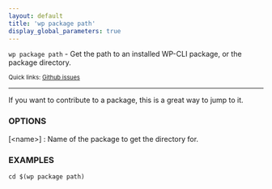 ```yaml
---
layout: default
title: 'wp package path'
display_global_parameters: true
---
```


`wp package path` - Get the path to an installed WP-CLI package, or the package directory.

<small>Quick links: <a href="https://github.com/wp-cli/wp-cli/issues?q=is%3Aopen+label%3Acommand%3Apackage-path+sort%3Aupdated-desc">Github issues</a></small>

<hr />

If you want to contribute to a package, this is a great way to jump to it.

### OPTIONS

[&lt;name&gt;]
: Name of the package to get the directory for.

### EXAMPLES

    cd $(wp package path)



